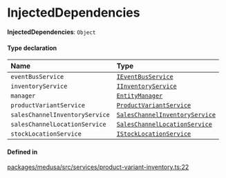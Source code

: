 # InjectedDependencies

 **InjectedDependencies**: `Object`

#### Type declaration

| Name | Type |
| :------ | :------ |
| `eventBusService` | [`IEventBusService`](../interfaces/IEventBusService.md) |
| `inventoryService` | [`IInventoryService`](../interfaces/IInventoryService.md) |
| `manager` | [`EntityManager`](../classes/EntityManager.md) |
| `productVariantService` | [`ProductVariantService`](../classes/ProductVariantService.md) |
| `salesChannelInventoryService` | [`SalesChannelInventoryService`](../classes/SalesChannelInventoryService.md) |
| `salesChannelLocationService` | [`SalesChannelLocationService`](../classes/SalesChannelLocationService.md) |
| `stockLocationService` | [`IStockLocationService`](../interfaces/IStockLocationService.md) |

#### Defined in

[packages/medusa/src/services/product-variant-inventory.ts:22](https://github.com/medusajs/medusa/blob/3d9f5ae63/packages/medusa/src/services/product-variant-inventory.ts#L22)

